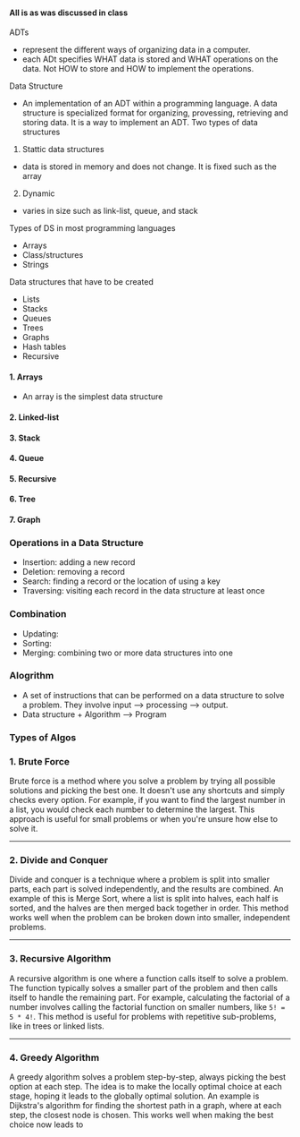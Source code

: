 #### All is as was discussed in class

ADTs
- represent the different ways of organizing data in a computer. 
- each ADt specifies WHAT data is stored and WHAT operations on the data. Not HOW to store and HOW to implement the operations.

Data Structure
- An implementation of an ADT within a programming language.
A data structure is specialized format for organizing, provessing, retrieving and storing data. It is a way to implement an ADT. 
Two types of data structures
1. Stattic data structures
- data is stored in memory and does not change. It is fixed such as the array
2. Dynamic 
- varies in size such as link-list, queue, and stack

Types of DS in most programming languages
- Arrays
- Class/structures
- Strings

Data structures that have to be created
- Lists
- Stacks
- Queues
- Trees
- Graphs
- Hash tables
- Recursive


#### 1. Arrays
- An array is the simplest data structure


#### 2. Linked-list


#### 3. Stack


#### 4. Queue


#### 5. Recursive

#### 6. Tree

#### 7. Graph



### Operations in a Data Structure
- Insertion: adding a new record
- Deletion: removing a record
- Search: finding a record or the location of using a key
- Traversing: visiting each record in the data structure at least once


### Combination
- Updating: 
- Sorting:
- Merging: combining two or more data structures into one

### Alogrithm
- A set of instructions that can be performed on a data structure to solve a problem. They involve input --> processing --> output.
- Data structure + Algorithm --> Program


### Types of Algos
### 1. Brute Force
Brute force is a method where you solve a problem by trying all possible solutions and picking the best one. It doesn't use any shortcuts and simply checks every option. For example, if you want to find the largest number in a list, you would check each number to determine the largest. This approach is useful for small problems or when you're unsure how else to solve it.

---

### 2. Divide and Conquer
Divide and conquer is a technique where a problem is split into smaller parts, each part is solved independently, and the results are combined. An example of this is Merge Sort, where a list is split into halves, each half is sorted, and the halves are then merged back together in order. This method works well when the problem can be broken down into smaller, independent problems.

---

### 3. Recursive Algorithm
A recursive algorithm is one where a function calls itself to solve a problem. The function typically solves a smaller part of the problem and then calls itself to handle the remaining part. For example, calculating the factorial of a number involves calling the factorial function on smaller numbers, like `5! = 5 * 4!`. This method is useful for problems with repetitive sub-problems, like in trees or linked lists.

---

### 4. Greedy Algorithm
A greedy algorithm solves a problem step-by-step, always picking the best option at each step. The idea is to make the locally optimal choice at each stage, hoping it leads to the globally optimal solution. An example is Dijkstra's algorithm for finding the shortest path in a graph, where at each step, the closest node is chosen. This works well when making the best choice now leads to
